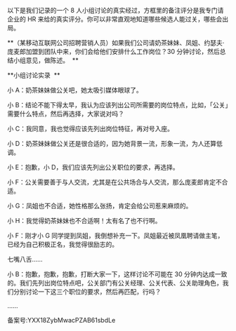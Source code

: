 以下是我们记录的一个 8 人小组讨论的真实经过，方框里的备注评分是我专门请企业的 HR 来给的真实评分。你可以非常直观地知道哪些候选人能过关，哪些会出局。 

**（某移动互联网公司招聘营销人员）如果我们公司请奶茶妹妹、凤姐、约瑟夫·庞麦郎加盟到团队中来，你们会给他们安排什么工作岗位？30 分钟讨论，然后总结小组意见，做陈述。  **

**小组讨论实录  **

小 A：奶茶妹妹做公关吧，她太吸引媒体眼球了。 

小 B：结论不能下得太早，我认为应该列出公司所需要的岗位特点，比如，「公关」需要什么特点，然后再选择，大家说对吗？ 

小 C：我同意，我也觉得应该先列出岗位特征，再对号入座。 

小 D：奶茶妹妹做公关还是很合适的，因为她背景一流，形象一流，为人还算低调。 

小 E：抱歉，小 D，我们应该先列出公关职位的要求，再选择。 

小 F：公关需要善于与人交流，尤其是在公共场合与人交流，那么庞麦郎肯定不合适。 

小 G：凤姐也不合适，她性格那么张扬，肯定会给公司惹来麻烦的。 

小 H：我觉得奶茶妹妹也不合适啊！太有名了也不行啊。 

小 F：刚才小 G 同学提到凤姐，我倒想补充一下。凤姐最近被凤凰聘请做主笔，已经为自己积极正名，我觉得很励志的。 

七嘴八舌…… 

小 B：抱歉，抱歉，抱歉，打断大家一下，这样讨论不可能在 30 分钟内达成一致的。我们先列出岗位特点吧，公关部门有公关经理、公关代表、公关助理角色，我们分别讨论一下这三个职位的要求，然后再匹配，行吗？ 

…… 

备案号:YXX18ZybMwacPZAB61sbdLe